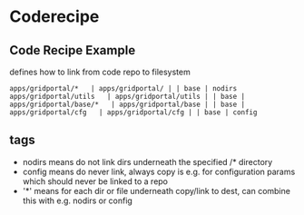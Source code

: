 Coderecipe
==========

Code Recipe Example
-------------------

defines how to link from code repo to filesystem

~~~~ {.sourceCode .python}
apps/gridportal/*   | apps/gridportal/ | | base | nodirs
apps/gridportal/utils   | apps/gridportal/utils | | base | 
apps/gridportal/base/*   | apps/gridportal/base | | base | 
apps/gridportal/cfg   | apps/gridportal/cfg | | base | config
~~~~

tags
----

-   nodirs means do not link dirs underneath the specified /\* directory
-   config means do never link, always copy is e.g. for configuration
    params which should never be linked to a repo
-   '\*' means for each dir or file underneath copy/link to dest, can
    combine this with e.g. nodirs or config

